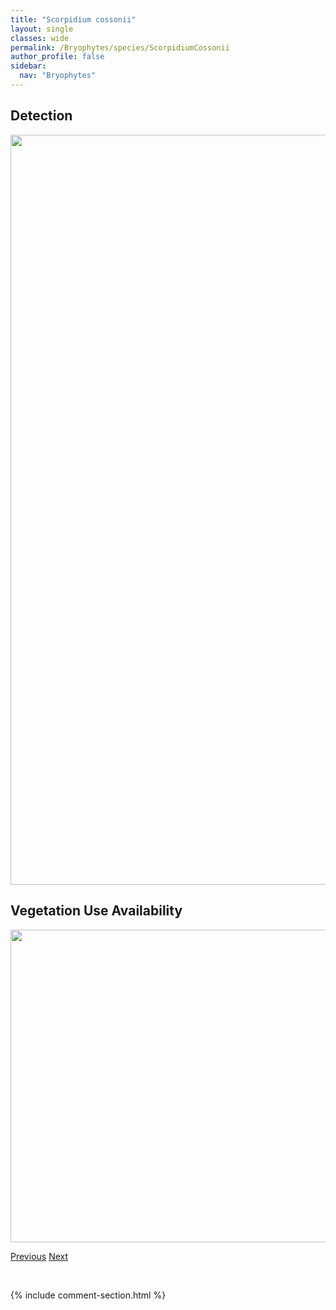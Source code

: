 ```yaml
---
title: "Scorpidium cossonii"
layout: single
classes: wide
permalink: /Bryophytes/species/ScorpidiumCossonii
author_profile: false
sidebar:
  nav: "Bryophytes"
---
```


<h2>Detection</h2>

<a href="https://drive.google.com/uc?export=view&id=1ig5RQ2ejs-4jPqbAxHhZSFYY3TkJtMg0">
<img src="https://drive.google.com/uc?export=view&id=1ig5RQ2ejs-4jPqbAxHhZSFYY3TkJtMg0" height = "1200" width = "800">
</a>


<h2>Vegetation Use Availability</h2>

<a href="https://drive.google.com/uc?export=view&id=1veWDazy0j2UFBUOXAPRFOWAUTbIujHU7">
<img src="https://drive.google.com/uc?export=view&id=1veWDazy0j2UFBUOXAPRFOWAUTbIujHU7" height = "500" width = "1000">
</a>


<a href="/DevelopmentWebsite/Bryophytes/species/SchistostegaPennata" class="pagination--pager" title="Schistostega pennata">Previous</a> <a href="/DevelopmentWebsite/Bryophytes/species/ScorpidiumRevolvens" class="pagination--pager" title="Scorpidium revolvens">Next</a>

<p>&nbsp;</p>

{% include comment-section.html %}
